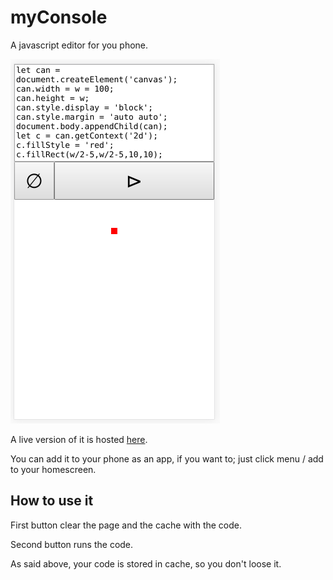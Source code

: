 # myConsole

A javascript editor for you phone.

![myConsole](screenshot.png)

A live version of it is hosted [here](https://victorribeiro.com/myConsole).

You can add it to your phone as an app, if you want to; just click menu / add to your homescreen.

## How to use it

First button clear the page and the cache with the code.

Second button runs the code.

As said above, your code is stored in cache, so you don't loose it.
